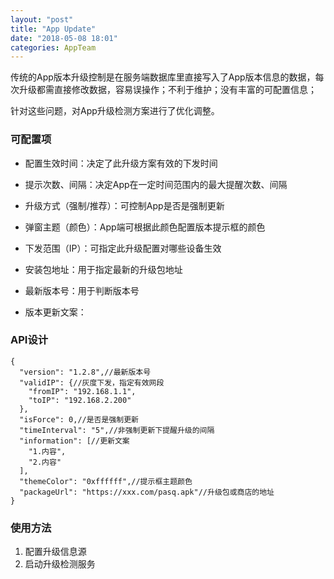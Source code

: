 ```yaml
---
layout: "post"
title: "App Update"
date: "2018-05-08 18:01"
categories: AppTeam
---
```


传统的App版本升级控制是在服务端数据库里直接写入了App版本信息的数据，每次升级都需直接修改数据，容易误操作；不利于维护；没有丰富的可配置信息；

针对这些问题，对App升级检测方案进行了优化调整。

### 可配置项

- 配置生效时间：决定了此升级方案有效的下发时间

- 提示次数、间隔：决定App在一定时间范围内的最大提醒次数、间隔

- 升级方式（强制/推荐）：可控制App是否是强制更新

- 弹窗主题（颜色）：App端可根据此颜色配置版本提示框的颜色

- 下发范围（IP）：可指定此升级配置对哪些设备生效

- 安装包地址：用于指定最新的升级包地址

- 最新版本号：用于判断版本号

- 版本更新文案：

### API设计

```
{
  "version": "1.2.8",//最新版本号
  "validIP": {//灰度下发，指定有效网段
    "fromIP": "192.168.1.1",
    "toIP": "192.168.2.200"
  },
  "isForce": 0,//是否是强制更新
  "timeInterval": "5",//非强制更新下提醒升级的间隔
  "information": [//更新文案
    "1.内容",
    "2.内容"
  ],
  "themeColor": "0xffffff",//提示框主题颜色
  "packageUrl": "https://xxx.com/pasq.apk"//升级包或商店的地址
}
```

### 使用方法

  1. 配置升级信息源
  2. 启动升级检测服务
